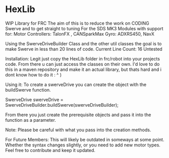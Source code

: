 # HexLib
WIP Library for FRC
The aim of this is to reduce the work on CODING Swerve and to get straight to tuning
For the SDS MK3 Modules with support for:
Motor Controllers: TalonFX , CANSparkMax
Gyro: ADXRS450, NavX

Using the SwerveDriveBuilder Class and the other util classes the goal is to make Swerve in less than 20 lines of code.
Current Line Count: 16
Untested

Installation:
Legit just copy the HexLib folder in frc/robot into your projects code.
From there u can just access the classes on their own.
I'd love to do this in a maven repository and make it an actual library, but thats hard and i dont know how to do it : ^  )

Using it:
To create a swerveDrive you can create the object with the buildSwerve function.

SwerveDrive swerveDrive = SwerveDriveBuilder.buildSwerve(swerveDriveBuilder);

From there you just create the prerequisite objects and pass it into the function as a parameter.

Note: Please be careful with what you pass into the creation methods.

For Future Members: This will likely be outdated in someways at some point. Whether the syntax changes slightly, or you need to add new motor types. Feel free to contribute and keep it updated.

